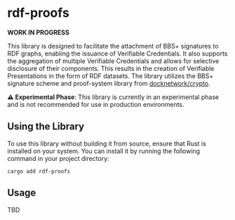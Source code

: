 # rdf-proofs

**WORK IN PROGRESS**

This library is designed to facilitate the attachment of BBS+ signatures to RDF graphs, enabling the issuance of Verifiable Credentials.
It also supports the aggregation of multiple Verifiable Credentials and allows for selective disclosure of their components.
This results in the creation of Verifiable Presentations in the form of RDF datasets.
The library utilizes the BBS+ signature scheme and proof-system library from [docknetwork/crypto](https://github.com/docknetwork/crypto).

**⚠️ Experimental Phase**: This library is currently in an experimental phase and is not recommended for use in production environments.

## Using the Library

To use this library without building it from source, ensure that Rust is installed on your system.
You can install it by running the following command in your project directory:

```shell
cargo add rdf-proofs
```

## Usage

TBD
